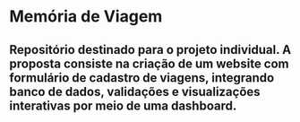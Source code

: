 # Memória de Viagem
## Repositório destinado para o projeto individual. A proposta consiste na criação de um website com formulário de cadastro de viagens, integrando banco de dados, validações e visualizações interativas por meio de uma dashboard.
